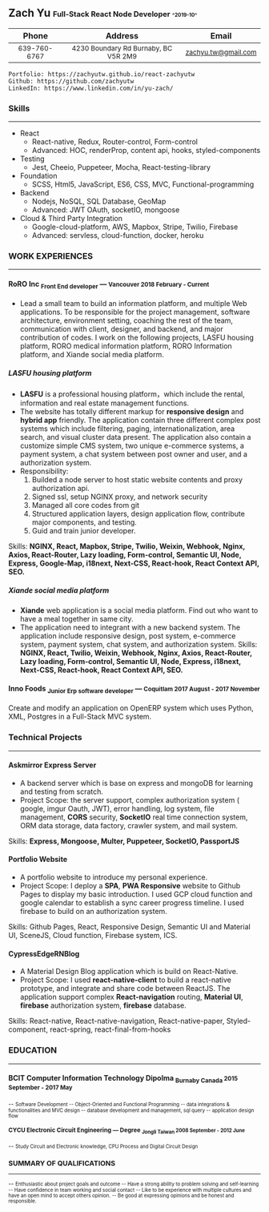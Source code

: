 ## Zach Yu <small><small>Full-Stack React Node Developer</small>  <small><small><small>^2019-10^</small></small></small> 

|Phone | Address | Email| 
|:--------:|:------:|:-------:|
| <small>639-760-6767| <small>4230 Boundary Rd Burnaby, BC V5R 2M9 </small>| <small>[zachyu.tw@gmail.com](zachyu.tw@gmail.com)|</small> 

```pug
Portfolio: https://zachyutw.github.io/react-zachyutw
Github: https://github.com/zachyutw
LinkedIn: https://www.linkedin.com/in/yu-zach/
```



### Skills
-------
- React
	- React-native, Redux, Router-control, Form-control 
	- Advanced: HOC, renderProp, content api, hooks, styled-components
- Testing
	- Jest, Cheeio, Puppeteer, Mocha, React-testing-library
- Foundation
	- SCSS, Html5, JavaScript, ES6, CSS, MVC, Functional-programming
- Backend
	- Nodejs, NoSQL, SQL Database, GeoMap
	- Advanced: JWT OAuth, socketIO, mongoose
- Cloud & Third Party Integration
	- Google-cloud-platform, AWS, Mapbox, Stripe, Twilio, Firebase
	- Advanced: servless, cloud-function, docker, heroku

### WORK EXPERIENCES
----
#### RoRO Inc <sub>Front End developer</sub> — <small>Vancouver 2018 February - Current</small>

- Lead a small team to build an information platform, and multiple Web applications. To be responsible for the project management, software architecture, environment setting, coaching the rest of the team, communication with client, designer, and backend, and major contribution of codes. I work on the following projects, LASFU housing platform, RORO medical information platform, RORO Information platform, and Xiande social media platform.

##### LASFU housing platform
* **LASFU** is a professional housing platform，which include the rental, information and real estate management functions.
* The website has totally different markup for **responsive design** and **hybrid app** friendly. The application contain three different complex post systems which include filtering, paging, internationalization, area search, and visual cluster data present. The application also contain a customize simple CMS system, two unique e-commerce systems, a payment system, a chat system between post owner and user, and a authorization system. 
* Responsibility: 
	1. Builded a node server to host static website contents and proxy authorization api. 
	2. Signed ssl, setup NGINX proxy, and network security
	3. Managed all core codes from git
	4. Structured application layers, design application flow, contribute major components, and testing.
	5. Guid and train junior developer.
	
Skills: **NGINX, React, Mapbox, Stripe, Twilio, Weixin, Webhook, Nginx, Axios, React-Router, Lazy loading, Form-control, Semantic UI, Node, Express, Google-Map, i18next, Next-CSS, React-hook, React Context API, SEO.**
 
##### Xiande social media platform
* **Xiande** web application  is a social media platform. Find out who want to have a meal together in same city.
* The application need to integrant with a new backend system. The application include responsive design,  post system,  e-commerce system, payment system, chat system, and authorization system.
Skills: **NGINX, React, Twilio, Weixin, Webhook, Nginx, Axios, React-Router, Lazy loading, Form-control, Semantic UI, Node, Express, i18next, Next-CSS, React-hook, React Context API, SEO.**  


#### Inno Foods <sub>Junior Erp software developer</sub> — <small>Coquitlam 2017 August - 2017 November  </small>
  
Create and modify an application on OpenERP system which uses Python, XML, Postgres in a Full-Stack MVC system.
### Technical Projects
---
#### Askmirror Express Server 
- A backend server which is base on express and mongoDB for learning and testing from scratch.
- Project Scope: the server support, complex authorization system ( google, imgur Oauth, JWT), error handling, log system, file management, **CORS** security, **SocketIO** real time connection system, ORM data storage, data factory, crawler system, and mail system.

Skills: **Express, Mongoose, Multer, Puppeteer, SocketIO, PassportJS**

#### Portfolio Website
- A portfolio website to introduce my personal experience.
- Project Scope: I deploy a **SPA**, **PWA Responsive** website to Github Pages to display my basic introduction. I used GCP cloud function and google calendar to establish a sync career progress timeline. I used firebase to build on an authorization system.

Skills: Github Pages, React, Responsive Design, Semantic UI and Material UI, SceneJS, Cloud function, Firebase system, ICS.

#### CypressEdgeRNBlog
- A Material Design Blog application which is build on React-Native.
- Project Scope: I used **react-native-client** to build a react-native prototype, and integrate and share code between ReactJS. The application support complex **React-navigation** routing, **Material UI**, **firebase** authorization system, **firebase** database.

Skills: React-native, React-native-navigation, React-native-paper, Styled-component, react-spring, react-final-from-hooks 

### EDUCATION
---
#### BCIT Computer Information Technology Dipolma <sub>Burnaby Canada </sub> <small>2015 September - 2017 May</samll>
-- <small>Software Development
-- Object-Oriented and Functional Programming
-- data integrations & functionalities and MVC design
-- database development and management, sql query
-- application design flow</small>

#### CYCU Electronic Circuit Engineering  — Degree <sub>Jongli Taiwan </sub> <small>2008 September - 2012 June </small>
-- <small>Study Circuit and Electronic knowledge, CPU Process and Digital Circuit Design</small>

  

### SUMMARY OF QUALIFICATIONS
---

-- <small>Enthusiastic about project goals and outcome
-- Have a strong ability to problem solving and self-learning
-- Have confidence in team working and social contact
-- Like to be experience with multiple cultures and have an open mind to accept others opinion.
-- Be good at expressing opinions and be honest and responsible.</small>

<!--stackedit_data:
eyJoaXN0b3J5IjpbLTIwOTQxMTMxMzAsMTg0OTkzNjg0OCwxOD
U5ODM1MDI1XX0=
-->